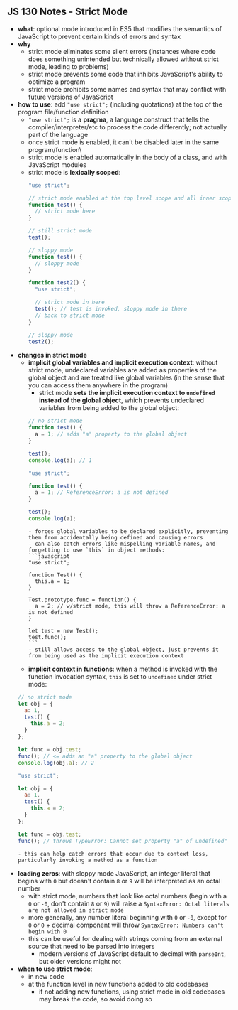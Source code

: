 ## JS 130 Notes - Strict Mode ##

- **what**: optional mode introduced in ES5 that modifies the semantics of JavaScript to prevent certain kinds of errors and syntax
- **why**
    - strict mode eliminates some silent errors (instances where code does something unintended but technically allowed without strict mode, leading to problems)
    - strict mode prevents some code that inhibits JavaScript's ability to optimize a program
    - strict mode prohibits some names and syntax that may conflict with future versions of JavaScript
- **how to use**: add `"use strict";` (including quotations) at the top of the program file/function definition
    - `"use strict";` is a **pragma**, a language construct that tells the compiler/interpreter/etc to process the code differently; not actually part of the language
    - once strict mode is enabled, it can't be disabled later in the same program/function\
    - strict mode is enabled automatically in the body of a class, and with JavaScript modules
    - strict mode is **lexically scoped**:
        ```javascript
        "use strict";

        // strict mode enabled at the top level scope and all inner scopes
        function test() {
          // strict mode here
        }

        // still strict mode
        test();
        ```
        ```javascript
        // sloppy mode
        function test() {
          // sloppy mode
        }

        function test2() {
          "use strict";

          // strict mode in here
          test(); // test is invoked, sloppy mode in there
          // back to strict mode
        }

        // sloppy mode
        test2();
        ```
- **changes in strict mode**
    - **implicit global variables and implicit execution context**: without strict mode, undeclared variables are added as properties of the global object and are treated like global variables (in the sense that you can access them anywhere in the program)
        - strict mode **sets the implicit execution context to `undefined` instead of the global object**, which prevents undeclared variables from being added to the global object:
        ```javascript
        // no strict mode
        function test() {
          a = 1; // adds "a" property to the global object
        }

        test();
        console.log(a); // 1
        ```
        ```javascript
        "use strict";

        function test() {
          a = 1; // ReferenceError: a is not defined
        }

        test();
        console.log(a);
        ```
          - forces global variables to be declared explicitly, preventing them from accidentally being defined and causing errors
          - can also catch errors like mispelling variable names, and forgetting to use `this` in object methods:
          ```javascript
          "use strict";

          function Test() {
            this.a = 1;
          }

          Test.prototype.func = function() {
            a = 2; // w/strict mode, this will throw a ReferenceError: a is not defined
          }

          let test = new Test();
          test.func();
          ```
          - still allows access to the global object, just prevents it from being used as the implicit execution context
    - **implicit context in functions**: when a method is invoked with the function invocation syntax, `this` is set to `undefined` under strict mode:
    ```javascript
    // no strict mode
    let obj = {
      a: 1,
      test() {
        this.a = 2;
      }
    };

    let func = obj.test;
    func(); // <= adds an "a" property to the global object
    console.log(obj.a); // 2
    ```
    ```javascript
    "use strict";

    let obj = {
      a: 1,
      test() {
        this.a = 2;
      }
    };

    let func = obj.test;
    func(); // throws TypeError: Cannot set property "a" of undefined"
    ```
      - this can help catch errors that occur due to context loss, particularly invoking a method as a function
- **leading zeros**: with sloppy mode JavaScript, an integer literal that begins with `0` but doesn't contain `8` or `9` will be interpreted as an octal number
    - with strict mode, numbers that look like octal numbers (begin with a `0` or `-0`, don't contain `8` or `9`) will raise a `SyntaxError: Octal literals are not allowed in strict mode` 
    - more generally, any number literal beginning with `0` or `-0`, except for `0` or `0` + decimal component will throw `SyntaxError: Numbers can't begin with 0`
    - this can be useful for dealing with strings coming from an external source that need to be parsed into integers
        - modern versions of JavaScript default to decimal with `parseInt`, but older versions might not
- **when to use strict mode**:
    - in new code
    - at the function level in new functions added to old codebases
      - if not adding new functions, using strict mode in old codebases may break the code, so avoid doing so